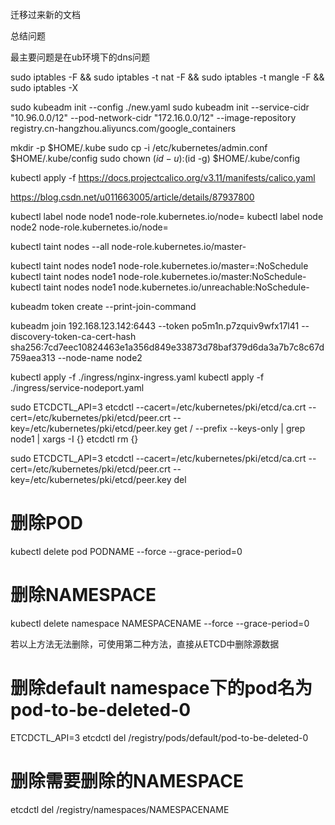 迁移过来新的文档

总结问题

最主要问题是在ub环境下的dns问题

sudo iptables -F && sudo iptables -t nat -F && sudo iptables -t mangle -F && sudo iptables -X

sudo kubeadm init --config ./new.yaml
sudo kubeadm init --service-cidr "10.96.0.0/12" --pod-network-cidr "172.16.0.0/12" --image-repository registry.cn-hangzhou.aliyuncs.com/google_containers

mkdir -p $HOME/.kube
sudo cp -i /etc/kubernetes/admin.conf $HOME/.kube/config
sudo chown $(id -u):$(id -g) $HOME/.kube/config

kubectl apply -f https://docs.projectcalico.org/v3.11/manifests/calico.yaml
<!-- dns wenti -->
https://blog.csdn.net/u011663005/article/details/87937800

kubectl label node node1 node-role.kubernetes.io/node=
kubectl label node node2 node-role.kubernetes.io/node=

kubectl taint nodes --all node-role.kubernetes.io/master-

kubectl taint nodes node1 node-role.kubernetes.io/master=:NoSchedule
kubectl taint nodes node1 node-role.kubernetes.io/master:NoSchedule-
kubectl taint nodes node1 node.kubernetes.io/unreachable:NoSchedule-

kubeadm token create --print-join-command

kubeadm join 192.168.123.142:6443 --token po5m1n.p7zquiv9wfx17l41     --discovery-token-ca-cert-hash sha256:7cd7eec10824463e1a356d849e33873d78baf379d6da3a7b7c8c67d759aea313 --node-name node2


kubectl apply -f ./ingress/nginx-ingress.yaml
kubectl apply -f ./ingress/service-nodeport.yaml

sudo ETCDCTL_API=3 etcdctl --cacert=/etc/kubernetes/pki/etcd/ca.crt --cert=/etc/kubernetes/pki/etcd/peer.crt --key=/etc/kubernetes/pki/etcd/peer.key get / --prefix --keys-only | grep node1 | xargs -I {} etcdctl rm {}

sudo ETCDCTL_API=3 etcdctl --cacert=/etc/kubernetes/pki/etcd/ca.crt --cert=/etc/kubernetes/pki/etcd/peer.crt --key=/etc/kubernetes/pki/etcd/peer.key del


# 删除POD
kubectl delete pod PODNAME --force --grace-period=0

# 删除NAMESPACE
kubectl delete namespace NAMESPACENAME --force --grace-period=0

若以上方法无法删除，可使用第二种方法，直接从ETCD中删除源数据
# 删除default namespace下的pod名为pod-to-be-deleted-0
ETCDCTL_API=3 etcdctl del /registry/pods/default/pod-to-be-deleted-0

# 删除需要删除的NAMESPACE
etcdctl del /registry/namespaces/NAMESPACENAME
